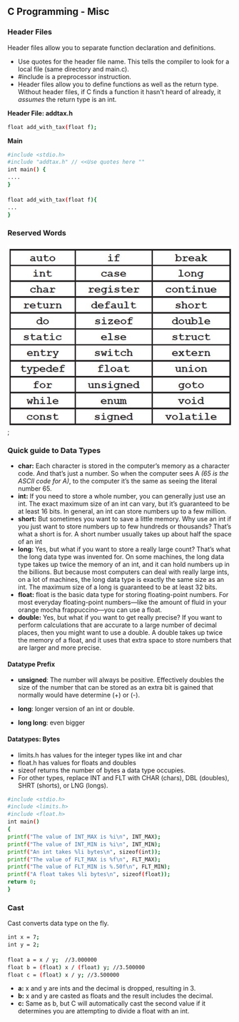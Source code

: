 ## C Programming - Misc

### Header Files
Header files allow you to separate function declaration and definitions.  

- Use quotes for the header file name.  This tells the compiler to look for a local file (same directory and main.c).
- #include is a preprocessor instruction.
- Header files allow you to define functions as well as the return type.  Without header files, if C finds a function it hasn't heard of already, it *assumes* the return type is an int.


**Header File: addtax.h**
```sh
float add_with_tax(float f);
```

**Main**
```sh
#include <stdio.h>
#include "addtax.h" // <<Use quotes here ""
int main() {
....
}

float add_with_tax(float f){
...
}
```
### Reserved Words

![C Reserved Words](./how-to/images/reserved_words.jpg);



### Quick guide to Data Types

- **char:** Each character is stored in the computer’s memory as a character code. And that’s just a number. So when the computer sees A *(65 is the ASCII code for A)*, to the computer it’s the same as seeing the literal number 65.
- **int:** If you need to store a whole number, you can generally just use an int. The exact maximum size of an int can vary, but it’s guaranteed to be at least 16 bits. In general, an int can store numbers up to a few million.
- **short:** But sometimes you want to save a little memory. Why use an int if you just want to store numbers
up to few hundreds or thousands? That’s what a short is for. A short number usually takes up
about half the space of an int
- **long:** Yes, but what if you want to store a really large count? That’s what the long data type was invented for. On some machines, the long data type takes up twice the memory of an int, and it can hold numbers up in the billions. But because most computers can deal with really large ints, on a lot of machines, the long data type is exactly the same size as an int. The maximum size of a long is guaranteed to be at least 32 bits.
- **float:** float is the basic data type for storing floating-point numbers. For most everyday floating-point numbers—like the amount of fluid in your orange mocha frappuccino—you can use a float.
- **double:** Yes, but what if you want to get really precise? If you want to perform calculations that are accurate to a large number of decimal places, then you might want to use a double. A double takes up twice the memory of a float, and it uses that extra space to store numbers that are larger and more precise.

#### Datatype Prefix

- **unsigned**: The number will always be positive.  Effectively doubles the size of the number that can be stored as an extra bit is gained that normally would have determine (+) or (-).

- **long**: longer version of an int or double.

- **long long**: even bigger

#### Datatypes: Bytes

- limits.h has values for the integer types like int and char
- float.h has values for floats and doubles
- sizeof returns the number of bytes a data type occupies.
- For other types, replace INT and FLT with CHAR (chars), DBL
(doubles), SHRT (shorts), or LNG (longs).

```sh
#include <stdio.h>
#include <limits.h>
#include <float.h>
int main()
{
printf("The value of INT_MAX is %i\n", INT_MAX);
printf("The value of INT_MIN is %i\n", INT_MIN);
printf("An int takes %li bytes\n", sizeof(int));
printf("The value of FLT_MAX is %f\n", FLT_MAX);
printf("The value of FLT_MIN is %.50f\n", FLT_MIN);
printf("A float takes %li bytes\n", sizeof(float));
return 0;
}
```


### Cast

Cast converts data type on the fly.

```sh
int x = 7;
int y = 2;

float a = x / y;  //3.000000
float b = (float) x / (float) y; //3.500000 
float c = (float) x / y; //3.500000 
```
- **a:** x and y are ints and the decimal is dropped, resulting in 3.
- **b:** x and y are casted as floats and the result includes the decimal.
- **c:** Same as b, but C will automatically cast the second value if it determines you are attempting to divide a float with an int.

